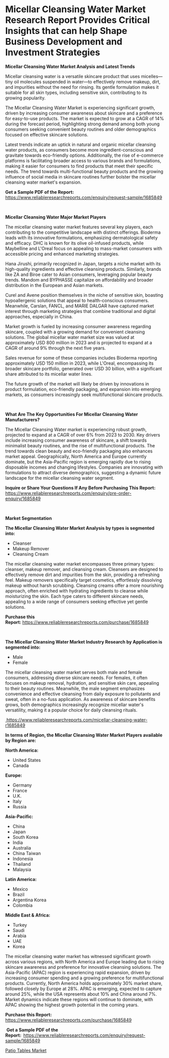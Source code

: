 <p><h1>Micellar Cleansing Water Market Research Report Provides Critical Insights that can help Shape Business Development and Investment Strategies</h1></p><p><strong>Micellar Cleansing Water Market Analysis and Latest Trends</strong></p>
<p><p>Micellar cleansing water is a versatile skincare product that uses micelles—tiny oil molecules suspended in water—to effectively remove makeup, dirt, and impurities without the need for rinsing. Its gentle formulation makes it suitable for all skin types, including sensitive skin, contributing to its growing popularity.</p><p>The Micellar Cleansing Water Market is experiencing significant growth, driven by increasing consumer awareness about skincare and a preference for easy-to-use products. The market is expected to grow at a CAGR of 14% during the forecast period, highlighting strong demand among both young consumers seeking convenient beauty routines and older demographics focused on effective skincare solutions. </p><p>Latest trends indicate an uptick in natural and organic micellar cleansing water products, as consumers become more ingredient-conscious and gravitate towards eco-friendly options. Additionally, the rise of e-commerce platforms is facilitating broader access to various brands and formulations, making it easier for consumers to find products that meet their specific needs. The trend towards multi-functional beauty products and the growing influence of social media in skincare routines further bolster the micellar cleansing water market's expansion.</p></p>
<p><strong>Get a Sample PDF of the Report:&nbsp;</strong> <a href="https://www.reliableresearchreports.com/enquiry/request-sample/1685849?utm_campaign=2740&utm_medium=2&utm_source=Github&utm_content=ia&utm_term=05042025&utm_id=micellar-cleansing-water">https://www.reliableresearchreports.com/enquiry/request-sample/1685849</a></p>
<p>&nbsp;</p>
<p><strong>Micellar Cleansing Water Major Market Players</strong></p>
<p><p>The micellar cleansing water market features several key players, each contributing to the competitive landscape with distinct offerings. Bioderma leads with its innovative formulations, emphasizing dermatological safety and efficacy. DHC is known for its olive oil-infused products, while Maybelline and L'Oreal focus on appealing to mass-market consumers with accessible pricing and enhanced marketing strategies.</p><p>Hana Jirushi, primarily recognized in Japan, targets a niche market with its high-quality ingredients and effective cleansing products. Similarly, brands like ZA and Biroe cater to Asian consumers, leveraging popular beauty trends. Mandom and BYPHASSE capitalize on affordability and broader distribution in the European and Asian markets.</p><p>Curel and Avene position themselves in the niche of sensitive skin, boasting hypoallergenic solutions that appeal to health-conscious consumers. Meanwhile, Carslan, FANCL, and MARIE DALGAR have captured market interest through marketing strategies that combine traditional and digital approaches, especially in China.</p><p>Market growth is fueled by increasing consumer awareness regarding skincare, coupled with a growing demand for convenient cleansing solutions. The global micellar water market size was valued at approximately USD 800 million in 2023 and is projected to expand at a CAGR of around 9% through the next five years.</p><p>Sales revenue for some of these companies includes Bioderma reporting approximately USD 150 million in 2023, while L'Oreal, encompassing its broader skincare portfolio, generated over USD 30 billion, with a significant share attributed to its micellar water lines. </p><p>The future growth of the market will likely be driven by innovations in product formulation, eco-friendly packaging, and expansion into emerging markets, as consumers increasingly seek multifunctional skincare products.</p></p>
<p>&nbsp;</p>
<p><strong>What Are The Key Opportunities For Micellar Cleansing Water Manufacturers?</strong></p>
<p><p>The Micellar Cleansing Water market is experiencing robust growth, projected to expand at a CAGR of over 6% from 2023 to 2030. Key drivers include increasing consumer awareness of skincare, a shift towards minimalist beauty routines, and the rise of multifunctional products. The trend towards clean beauty and eco-friendly packaging also enhances market appeal. Geographically, North America and Europe currently dominate, but the Asia-Pacific region is emerging rapidly due to rising disposable incomes and changing lifestyles. Companies are innovating with formulations to attract diverse demographics, suggesting a dynamic future landscape for the micellar cleansing water segment.</p></p>
<p><strong>Inquire or Share Your Questions If Any Before Purchasing This Report:</strong> <a href="https://www.reliableresearchreports.com/enquiry/pre-order-enquiry/1685849?utm_campaign=2740&utm_medium=2&utm_source=Github&utm_content=ia&utm_term=05042025&utm_id=micellar-cleansing-water">https://www.reliableresearchreports.com/enquiry/pre-order-enquiry/1685849</a></p>
<p>&nbsp;</p>
<p><strong>Market Segmentation</strong></p>
<p><strong>The Micellar Cleansing Water Market Analysis by types is segmented into:</strong></p>
<p><ul><li>Cleanser</li><li>Makeup Remover</li><li>Cleansing Cream</li></ul></p>
<p><p>The micellar cleansing water market encompasses three primary types: cleanser, makeup remover, and cleansing cream. Cleansers are designed to effectively remove dirt and impurities from the skin, providing a refreshing feel. Makeup removers specifically target cosmetics, effortlessly dissolving makeup without harsh scrubbing. Cleansing creams offer a more nourishing approach, often enriched with hydrating ingredients to cleanse while moisturizing the skin. Each type caters to different skincare needs, appealing to a wide range of consumers seeking effective yet gentle solutions.</p></p>
<p><strong>Purchase this Report:&nbsp;</strong><a href="https://www.reliableresearchreports.com/purchase/1685849?utm_campaign=2740&utm_medium=2&utm_source=Github&utm_content=ia&utm_term=05042025&utm_id=micellar-cleansing-water">https://www.reliableresearchreports.com/purchase/1685849</a></p>
<p>&nbsp;</p>
<p><strong>The Micellar Cleansing Water Market Industry Research by Application is segmented into:</strong></p>
<p><ul><li>Male</li><li>Female</li></ul></p>
<p><p>The micellar cleansing water market serves both male and female consumers, addressing diverse skincare needs. For females, it often focuses on makeup removal, hydration, and sensitive skin care, appealing to their beauty routines. Meanwhile, the male segment emphasizes convenience and effective cleansing from daily exposure to pollutants and sweat, often in a no-fuss application. As awareness of skincare benefits grows, both demographics increasingly recognize micellar water's versatility, making it a popular choice for daily cleansing rituals.</p></p>
<p><a href="https://www.reliableresearchreports.com/micellar-cleansing-water-r1685849?utm_campaign=2740&utm_medium=2&utm_source=Github&utm_content=ia&utm_term=05042025&utm_id=micellar-cleansing-water">&nbsp;https://www.reliableresearchreports.com/micellar-cleansing-water-r1685849</a></p>
<p><strong>In terms of Region, the Micellar Cleansing Water Market Players available by Region are:</strong></p>
<p>
    <p> <strong> North America: </strong>
        <ul>
            <li>United States</li>
            <li>Canada</li>
        </ul>
        </p> 
    <p> <strong> Europe: </strong>
        <ul>
            <li>Germany</li>
            <li>France</li>
            <li>U.K.</li>
            <li>Italy</li>
            <li>Russia</li>
        </ul>
        </p> 
    <p> <strong> Asia-Pacific: </strong>
        <ul>
            <li>China</li>
            <li>Japan</li>
            <li>South Korea</li>
            <li>India</li>
            <li>Australia</li>
            <li>China Taiwan</li>
            <li>Indonesia</li>
            <li>Thailand</li>
            <li>Malaysia</li>
        </ul>
        </p> 
    <p> <strong> Latin America: </strong>
        <ul>
            <li>Mexico</li>
            <li>Brazil</li>
            <li>Argentina Korea</li>
            <li>Colombia</li>
        </ul>
        </p> 
    <p> <strong> Middle East & Africa: </strong>
        <ul>
            <li>Turkey</li>
            <li>Saudi</li>
            <li>Arabia</li>
            <li>UAE</li>
            <li>Korea</li>
        </ul>
    </p>
    </p>
<p><p>The micellar cleansing water market has witnessed significant growth across various regions, with North America and Europe leading due to rising skincare awareness and preference for innovative cleansing solutions. The Asia-Pacific (APAC) region is experiencing rapid expansion, driven by increasing consumer spending and a growing preference for multifunctional products. Currently, North America holds approximately 30% market share, followed closely by Europe at 28%. APAC is emerging, expected to capture around 25%, while the USA represents about 10% and China around 7%. Market dynamics indicate these regions will continue to dominate, with APAC showing the highest growth potential in the coming years.</p></p>
<p><strong>Purchase this Report: </strong><a href="https://www.reliableresearchreports.com/purchase/1685849?utm_campaign=2740&utm_medium=2&utm_source=Github&utm_content=ia&utm_term=05042025&utm_id=micellar-cleansing-water">https://www.reliableresearchreports.com/purchase/1685849</a></p>
<p>&nbsp;<strong>Get a Sample PDF of the Report:&nbsp;&nbsp;</strong><a href="https://www.reliableresearchreports.com/enquiry/request-sample/1685849?utm_campaign=2740&utm_medium=2&utm_source=Github&utm_content=ia&utm_term=05042025&utm_id=micellar-cleansing-water">https://www.reliableresearchreports.com/enquiry/request-sample/1685849</a></p>
<p><strong></strong></p>
<p><p><a href="https://github.com/techerghalim/Market-Research-Report-List-1/blob/main/patio-tables-market.md?utm_campaign=2740&utm_medium=2&utm_source=Github&utm_content=ia&utm_term=05042025&utm_id=micellar-cleansing-water">Patio Tables Market</a></p></p>